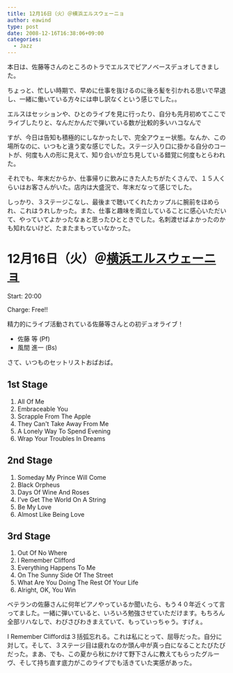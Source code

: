 ```yaml
---
title: 12月16日（火）＠横浜エルスウェーニョ
author: eawind
type: post
date: 2008-12-16T16:38:06+09:00
categories:
  - Jazz
---
```

本日は、佐藤等さんのところのトラでエルスでピアノベースデュオしてきました。

ちょっと、忙しい時期で、早めに仕事を抜けるのに後ろ髪を引かれる思いで早退し、一緒に働いている方々には申し訳なくという感じでした。。

エルスはセッションや、ひとのライブを見に行ったり、自分も先月初めてここでライブしたりと、なんだかんだで弾いている数が比較的多いハコなんで

すが、今日は告知も積極的にしなかったしで、完全アウェー状態。なんか、この場所なのに、いつもと違う変な感じでした。ステージ入り口に掛かる自分のコートが、何度も人の形に見えて、知り合いが立ち見している錯覚に何度もとらわれた。

それでも、年末だからか、仕事帰りに飲みにきた人たちがたくさんで、１５人くらいはお客さんがいた。店内は大盛況で、年末だなって感じでした。

しっかり、３ステージこなし、最後まで聴いてくれたカップルに腕前をほめられ、これはうれしかった。また、仕事と趣味を両立していることに感心いただいて、やっていてよかったなぁと思ったひとときでした。名刺渡せばよかったのかも知れないけど、たまたまもっていなかった。


# 12月16日（火）＠[横浜エルスウェーニョ](http://www.asahi-net.or.jp/%7Emd2n-iwks/)

Start: 20:00

Charge: Free!!

精力的にライブ活動されている佐藤等さんとの初デュオライブ！

- 佐藤 等 (Pf)
- 風間 進一 (Bs)

さて、いつものセットリストおばおば。


## 1st Stage

1. All Of Me
2. Embraceable You
3. Scrapple From The Apple
4. They Can't Take Away From Me
5. A Lonely Way To Spend Evening
6. Wrap Your Troubles In Dreams

## 2nd Stage

1. Someday My Prince Will Come
2. Black Orpheus
3. Days Of Wine And Roses
4. I've Get The World On A String
5. Be My Love
6. Almost Like Being Love

## 3rd Stage

1. Out Of No Where
2. I Remember Clifford
3. Everything Happens To Me
4. On The Sunny Side Of The Street
5. What Are You Doing The Rest Of Your Life
6. Alright, OK, You Win

ベテランの佐藤さんに何年ピアノやっているか聞いたら、もう４０年近くって言ってました。一緒に弾いていると、いろいろ勉強させていただけます。もちろん全部リハなしで、わびさびわきまえていて、もっていっちゃう。すげぇ。

I Remember Cliffordは３括弧忘れる。これは私にとって、屈辱だった。自分に対して。そして、３ステージ目は疲れなのか頭ん中が真っ白になることたびたびだった。まあ、でも、この夏から秋にかけて野下さんに教えてもらったグルーヴ、そして持ち直す底力がこのライブでも活きていた実感があった。
